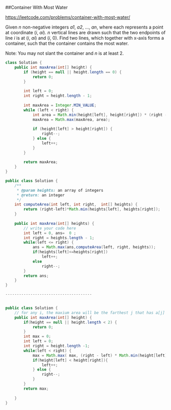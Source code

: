 ##Container With Most Water

https://leetcode.com/problems/container-with-most-water/

Given *n* non-negative integers *a1*, *a2*, ..., *an*, where each represents a point at coordinate (*i*, *ai*). *n* vertical lines are drawn such that the two endpoints of line *i* is at (*i*, *ai*) and (*i*, 0). Find two lines, which together with x-axis forms a container, such that the container contains the most water.

Note: You may not slant the container and *n* is at least 2.



```java
class Solution {
    public int maxArea(int[] height) {
        if (height == null || height.length == 0) {
            return 0;
        }
        
        int left = 0;
        int right = height.length - 1;
        
        int maxArea = Integer.MIN_VALUE;
        while (left < right) {
            int area = Math.min(height[left], height[right]) * (right - left);
            maxArea = Math.max(maxArea, area);
            
            if (height[left] > height[right]) {
                right--;
            } else {
                left++;    
            }
        }
        
        return maxArea;
    }
}

```





```java
public class Solution {
    /**
     * @param heights: an array of integers
     * @return: an integer
     */
    int computeArea(int left, int right,  int[] heights) {
        return (right-left)*Math.min(heights[left], heights[right]);
    }
    
    public int maxArea(int[] heights) {
        // write your code here
        int left = 0, ans=  0 ; 
        int right = heights.length - 1;
        while(left <= right) {
            ans = Math.max(ans,computeArea(left, right, heights));
            if(heights[left]<=heights[right])
                left++;
            else
                right--;
        }
        return ans;
    }
}

--------------------------------------


public class Solution {
    // for any i, the maxium area will be the farthest j that has a[j] > a[i];
    public int maxArea(int[] height) {
        if(height == null || height.length < 2) {
            return 0;
        }
        int max = 0;
        int left = 0;
        int right = height.length -1;
        while(left < right) {
            max = Math.max( max, (right - left) * Math.min(height[left], height[right]));
            if(height[left] < height[right]){
                left++;
            } else {
                right--;
            }
        }
        return max;
        
    }
}

```

